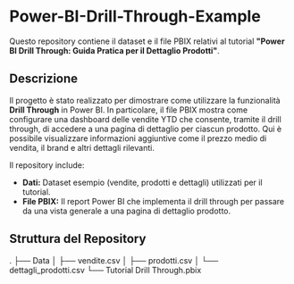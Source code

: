 # Power-BI-Drill-Through-Example
Questo repository contiene il dataset e il file PBIX relativi al tutorial **"Power BI Drill Through: Guida Pratica per il Dettaglio Prodotti"**.


## Descrizione

Il progetto è stato realizzato per dimostrare come utilizzare la funzionalità **Drill Through** in Power BI. In particolare, il file PBIX mostra come configurare una dashboard delle vendite YTD che consente, tramite il drill through, di accedere a una pagina di dettaglio per ciascun prodotto. Qui è possibile visualizzare informazioni aggiuntive come il prezzo medio di vendita, il brand e altri dettagli rilevanti.

Il repository include:
- **Dati:** Dataset esempio (vendite, prodotti e dettagli) utilizzati per il tutorial.
- **File PBIX:** Il report Power BI che implementa il drill through per passare da una vista generale a una pagina di dettaglio prodotto.

## Struttura del Repository

.
├── Data
│   ├── vendite.csv
│   ├── prodotti.csv
│   └── dettagli_prodotti.csv
└── Tutorial Drill Through.pbix
